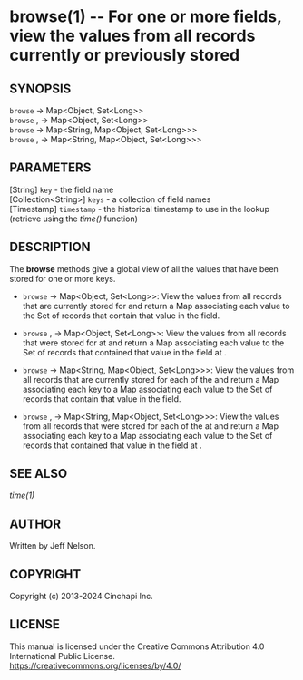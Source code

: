 browse(1) -- For one or more fields, view the values from all records currently or previously stored
====================================================================================================

## SYNOPSIS

`browse` <key> -> Map&lt;Object, Set&lt;Long&gt;&gt;<br />
`browse` <key>, <timestamp> -> Map&lt;Object, Set&lt;Long&gt;&gt;<br />
`browse` <keys> -> Map&lt;String, Map&lt;Object, Set&lt;Long&gt;&gt;&gt;<br />
`browse` <keys>, <timestamp> -> Map&lt;String, Map&lt;Object, Set&lt;Long&gt;&gt;&gt;<br />

## PARAMETERS
[String] `key` - the field name<br />
[Collection&lt;String&gt;] `keys` - a collection of field names<br />
[Timestamp] `timestamp` - the historical timestamp to use in the lookup (retrieve using the *time()* function)<br />

## DESCRIPTION
The **browse** methods give a global view of all the values that have been stored for one or more keys.

  * `browse` <key> -> Map&lt;Object, Set&lt;Long&gt;&gt;:
    View the values from all records that are currently stored for <key> and return a Map associating each value to the Set of records that contain that value in the <key> field.

  * `browse` <key>, <timestamp> -> Map&lt;Object, Set&lt;Long&gt;&gt;:
    View the values from all records that were stored for <key> at <timestamp> and return a Map associating each value to the Set of records that contained that value in the <key> field at <timestamp>.

  * `browse` <keys> -> Map&lt;String, Map&lt;Object, Set&lt;Long&gt;&gt;&gt;:
    View the values from all records that are currently stored for each of the <keys> and return a Map associating each key to a Map associating each value to the Set of records that contain that value in the <key> field.

  * `browse` <keys>, <timestamp> -> Map&lt;String, Map&lt;Object, Set&lt;Long&gt;&gt;&gt;:
    View the values from all records that were stored for each of the <keys> at <timestamp> and return a Map associating each key to a Map associating each value to the Set of records that contained that value in the <key> field at <timestamp>.

## SEE ALSO
*time(1)*

## AUTHOR
Written by Jeff Nelson.

## COPYRIGHT
Copyright (c) 2013-2024 Cinchapi Inc.

## LICENSE
This manual is licensed under the Creative Commons Attribution 4.0 International Public License. <br />
https://creativecommons.org/licenses/by/4.0/
